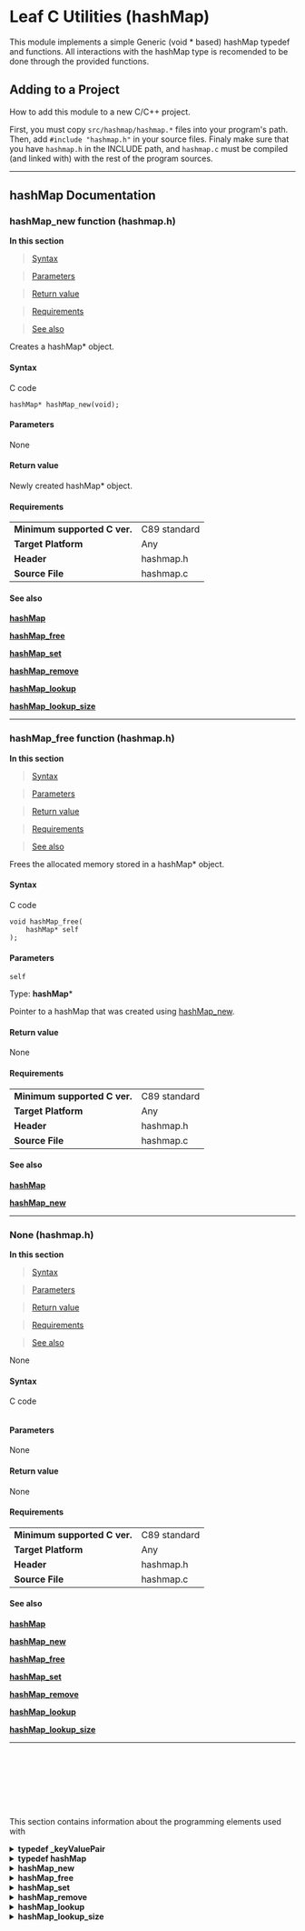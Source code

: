 # Leaf C Utilities (hashMap)
This module implements a simple Generic (void * based) hashMap typedef and functions. All interactions with the hashMap type is recomended to be done through the provided functions.

## Adding to a Project
How to add this module to a new C/C++ project.

First, you must copy `src/hashmap/hashmap.*` files into your program's path. Then, add `#include "hashmap.h"` in your source files. Finaly make sure that you have `hashmap.h` in the INCLUDE path, and `hashmap.c` must be compiled (and linked with) with the rest of the program sources.

---
## hashMap Documentation

[//]: <> (Win32API inspired Documentation)
### hashMap_new function (hashmap.h)
**In this section**
> [Syntax]()

> [Parameters]()

> [Return value]()

> [Requirements]()

> [See also]()

Creates a hashMap* object.

#### Syntax
C code
```
hashMap* hashMap_new(void);
```

#### Parameters
None

#### Return value
Newly created hashMap* object.

#### Requirements
| | |
|:--- |:--- |
| **Minimum supported C ver.** | C89 standard |
| **Target Platform** | Any |
| **Header** | hashmap.h |
| **Source File** | hashmap.c |

#### See also
**[hashMap]()**

**[hashMap_free]()**

**[hashMap_set]()**

**[hashMap_remove]()**

**[hashMap_lookup]()**

**[hashMap_lookup_size]()**

---


[//]: <> (Win32API inspired Documentation)
### hashMap_free function (hashmap.h)
**In this section**
> [Syntax]()

> [Parameters]()

> [Return value]()

> [Requirements]()

> [See also]()

Frees the allocated memory stored in a hashMap* object.

#### Syntax
C code
```
void hashMap_free(
	hashMap* self
);
```

#### Parameters
`self`

Type: **hashMap***

Pointer to a hashMap that was created using [hashMap_new]().

#### Return value
None

#### Requirements
| | |
|:--- |:--- |
| **Minimum supported C ver.** | C89 standard |
| **Target Platform** | Any |
| **Header** | hashmap.h |
| **Source File** | hashmap.c |

#### See also
**[hashMap]()**

**[hashMap_new]()**

---

[//]: <> (Win32API inspired Documentation)
### None (hashmap.h)
**In this section**
> [Syntax]()

> [Parameters]()

> [Return value]()

> [Requirements]()

> [See also]()

None

#### Syntax
C code
```

```

#### Parameters
None

#### Return value
None

#### Requirements
| | |
|:--- |:--- |
| **Minimum supported C ver.** | C89 standard |
| **Target Platform** | Any |
| **Header** | hashmap.h |
| **Source File** | hashmap.c |

#### See also
**[hashMap]()**

**[hashMap_new]()**

**[hashMap_free]()**

**[hashMap_set]()**

**[hashMap_remove]()**

**[hashMap_lookup]()**

**[hashMap_lookup_size]()**

---

<br>
<br>
<br>
<br>
<br>
<br>

This section contains information about the programming elements used with 

<details>
<summary> <b> typedef _keyValuePair </b> </summary>

> keyValuePair element
> ```
> typedef struct 
> {
>     void  *key;
>     size_t key_size;
>     void  *value;
>     size_t value_size;
> } _keyValuePair;
> ```
</details>

<details>
<summary> <b> typedef hashMap </b> </summary>

> hashMap element 
> ```
> typedef struct 
> {
>     _keyValuePair **_list;
>     int _count;
>     int _alloc_len;
> } hashMap;
> ```
</details>

<details>
<summary> <b> hashMap_new </b> </summary>

> Creates a new hashMap Object, used as an initializer for the datatype. 
> ```
> hashMap * hashMap_new (void);
> ```
> This function takes no parameters and returns a new hashMap object
> `hashMap_new()` allocates a new hashMap and returns a hashMap pointer, this hashMap must be freed useing the `hashMap_free()` function.
</details>

<details>
<summary> <b> hashMap_free </b> </summary>

> Destroys hashMap Objects, used as a destructor for the datatype.
> ```
> void hashMap_free (hashMap *self);
> ```
> `hashMap_free()` deallocates/frees all memory allocated in the hashMap Element. This function must be run after you are done using the hashMap element. For instructions on how to create a new hashMap please refer to `hashMap_new()`.
</details>

<details>
<summary> <b> hashMap_set </b> </summary>

> desctiprion
> ```
> void hashMap_set (hashMap *self, void *key_ptr, size_t key_size, void *value_ptr, size_t value_size);
> ```
</details>

<details>
<summary> <b> hashMap_remove </b> </summary>

> desc
> ```
> void hashMap_remove (hashMap *self, void *key_ptr, size_t key_size);
> ```
</details>


<details>
<summary> <b> hashMap_lookup</b> </summary>

> desc
> ```
> int hashMap_lookup (hashMap *self, void *key_ptr, size_t key_size, void *value_return);
> ```
</details>


<details>
<summary> <b> hashMap_lookup_size</b> </summary>

> desc
> ```
> int hashMap_lookup_size (hashMap *self, void *key_ptr, size_t key_size, size_t *value_size_return); 
> ```

</details>
